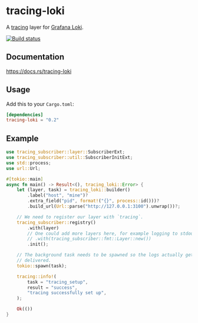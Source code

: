 tracing-loki
============

A [tracing](https://github.com/tokio-rs/tracing) layer for [Grafana
Loki](https://grafana.com/oss/loki/).

[![Build status](https://github.com/hrxi/tracing-loki/actions/workflows/build.yaml/badge.svg)](https://github.com/hrxi/tracing-loki/actions/workflows/build.yaml)

Documentation
-------------

https://docs.rs/tracing-loki

Usage
-----

Add this to your `Cargo.toml`:
```toml
[dependencies]
tracing-loki = "0.2"
```

Example
-------

```rust
use tracing_subscriber::layer::SubscriberExt;
use tracing_subscriber::util::SubscriberInitExt;
use std::process;
use url::Url;

#[tokio::main]
async fn main() -> Result<(), tracing_loki::Error> {
    let (layer, task) = tracing_loki::builder()
        .label("host", "mine")?
        .extra_field("pid", format!("{}", process::id()))?
        .build_url(Url::parse("http://127.0.0.1:3100").unwrap())?;

    // We need to register our layer with `tracing`.
    tracing_subscriber::registry()
        .with(layer)
        // One could add more layers here, for example logging to stdout:
        // .with(tracing_subscriber::fmt::Layer::new())
        .init();

    // The background task needs to be spawned so the logs actually get
    // delivered.
    tokio::spawn(task);

    tracing::info!(
        task = "tracing_setup",
        result = "success",
        "tracing successfully set up",
    );

    Ok(())
}
```
